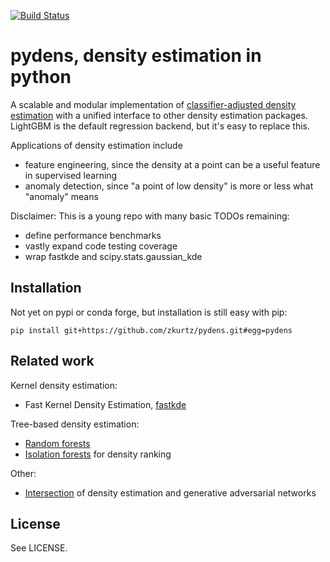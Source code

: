 [![Build Status](https://travis-ci.com/zkurtz/pydens.svg?branch=master)](https://travis-ci.com/zkurtz/pydens)
# pydens, density estimation in python

A scalable and modular implementation of 
[classifier-adjusted density estimation](https://pdfs.semanticscholar.org/e4e6/033069a8569ba16f64da3061538bcb90bec6.pdf)
with a unified interface to other density estimation packages.
LightGBM is the default regression backend, but it's easy to replace this.

Applications of density estimation include
- feature engineering, since the density at a point can be a useful 
feature in supervised learning
- anomaly detection, since "a point of low density" is more or less what "anomaly" means

Disclaimer: This is a young repo with many basic TODOs remaining:
- define performance benchmarks
- vastly expand code testing coverage
- wrap fastkde and scipy.stats.gaussian_kde

## Installation

Not yet on pypi or conda forge, but installation is still easy with pip:
```buildoutcfg
pip install git+https://github.com/zkurtz/pydens.git#egg=pydens
```

## Related work

Kernel density estimation:
- Fast Kernel Density Estimation, [fastkde](https://bitbucket.org/lbl-cascade/fastkde/src/master/)

Tree-based density estimation:
- [Random forests](https://github.com/ksanjeevan/randomforest-density-python)
- [Isolation forests](https://towardsdatascience.com/outlier-detection-with-isolation-forest-3d190448d45e)
for density ranking

Other:
- [Intersection](https://medium.com/datadriveninvestor/generating-fake-data-density-estimation-and-generative-adversarial-networks-3606a37fa95)
of density estimation and generative adversarial networks

## License

See LICENSE.